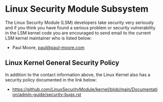 Linux Security Module Subsystem
=============================================================================

The Linux Security Module (LSM) developers take security very seriously and if
you think you have found a serious problem or security vulnerability in the LSM
kernel code you are encouraged to send email to the current LSM kernel
maintainer who is listed below:

* Paul Moore, paul@paul-moore.com

## Linux Kernel General Security Policy

In addition to the contact information above, the Linux Kernel also has a
security policy documented in the link below:

* https://github.com/LinuxSecurityModule/kernel/blob/main/Documentation/admin-guide/security-bugs.rst
